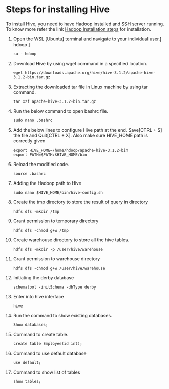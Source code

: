 #    Steps for installing Hive 


To install Hive, you need to have Hadoop installed and SSH server running. To know more refer the link [ Hadoop Installation steps](../installation/2_java_hadoop_ssh_installation.md) for installation.

1. Open the WSL [Ubuntu] terminal and navigate to your individual user.[ hdoop ] 

    ```
    su - hdoop
    ```
    
2. Download Hive by using wget command in a specified location.
 
   ```
   wget https://downloads.apache.org/hive/hive-3.1.2/apache-hive-3.1.2-bin.tar.gz
   ```
  
2. Extracting the downloaded tar file in Linux machine by using tar command.
 
   ```
   tar xzf apache-hive-3.1.2-bin.tar.gz 
   ```
   
3. Run the below command to open bashrc file.
  
   ```
   sudo nano .bashrc
   ```
   
4.	Add the below lines to configure Hive path at the end. Save[CTRL + S] the file and Quit[CTRL + X]. Also make sure HIVE_HOME path is correctly given

    ```
    export HIVE_HOME=/home/hdoop/apache-hive-3.1.2-bin
    export PATH=$PATH:$HIVE_HOME/bin
    ```

5.	Reload the modified code.
  
    ```
    source .bashrc
    ```
    
6.	Adding the Hadoop path to Hive
  
    ```
    sudo nano $HIVE_HOME/bin/hive-config.sh
    ```

7.  Create the tmp directory to store the result of query in directory 

    ```
    hdfs dfs -mkdir /tmp
    ```
 
8.  Grant permission to temporary directory

    ```
    hdfs dfs -chmod g+w /tmp
    ```
 
9.  Create warehouse directory to store all the hive tables.
 
    ```
    hdfs dfs -mkdir -p /user/hive/warehouse 
    ```
    
10. Grant permission to warehouse directory
 
    ```
    hdfs dfs -chmod g+w /user/hive/warehouse  
    ```
    
11. Initiating the derby database
    
    ```
    schematool -initSchema -dbType derby
    ```
    
12. Enter into hive interface

    ```
    hive
    ```
    
13. Run the command to show existing databases.
 
    ```
    Show databases;
    ```
14.	Command to create table.

    ```
    create table Employee(id int);
    ```
    
15.	Command to use default database 

    ```
    use default; 
    ```
    
16.	Command to show list of tables

    ```
    show tables; 
    ```

